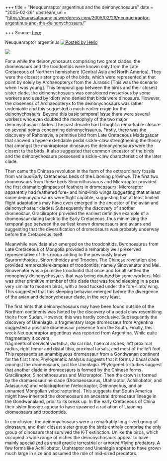 +++
title = "Neuquenraptor argentinus and the deinonychosaurs"
date = "2005-02-26"
upstream_url = "https://manasataramgini.wordpress.com/2005/02/26/neuquenraptor-argentinus-and-the-deinonychosaurs/"

+++
Source: [here](https://manasataramgini.wordpress.com/2005/02/26/neuquenraptor-argentinus-and-the-deinonychosaurs/).



Neuquenraptor argentinus [![Posted by Hello](https://i0.wp.com/photos1.blogger.com/pbh.gif)](http://www.hello.com/)

[![](https://i2.wp.com/photos1.blogger.com/img/133/1300/400/NEUQUEN.jpg)](http://photos1.blogger.com/img/133/1300/640/NEUQUEN.jpg)

For a while the deinonychosaurs comprising two great clades: the dromeosaurs and the troodontids were known only from the Late Cretaceous of Northern hemisphere (Central Asia and North America\]. They were the closest sister group of the birds, which were represented at that point by solely by Archaeopteryx from the Jurassic \[This was the scenario when I was young\]. This temporal gap between the birds and their closest sister clade, the deinonychosaurs was considered mysterious by some workers and used by idiots who denied that birds were dinosaurs. However, the closeness of Archaeopteryx to the deinonychosaurs was rather undeniable and this suggested a much earlier origin for the deinonychosaurs. Beyond this basic temporal issue there were several workers who even doubted the monophyly of the two major deinonychosaur clades. The past decade had brought a remarkable closure on several points concerning deinonychsaurus. Firstly, there was the discovery of Rahonavis, a primitive bird from Late Cretaceous Madagascar that showed a hyper-extendable pedal sickle-claw strengthening the theory that amongst the maniraptoran dinosaurs the deinonychosaurs were the closest to the birds. It also suggested that common ancestor of the birds and the deinonychosaurs possessed a sickle-claw characteristic of the later clade.

Then came the Chinese revolution in the form of the extraordinary fossils from various Early Cretaceous beds of the Liaoning province. The first two dromeosaurs from these beds Sinornithosaurus and Microraptor provided the first dramatic glimpses of feathers in dromeosaurs. Microraptor apparently had feathered fore- and hind-limb wings suggesting that at least some deinonychosaurs were flight capable, suggesting that at least limited flight adaptations may have even emerged in the ancestor of the avian and deinonychosaur clades. Subsequently the discovery of another dromeosaur, Graciliraptor provided the earliest definitive example of a dromeosaur dating back to the Early Cretaceous, thus minimizing the temporal gap between the earliest known dromeosaurs and avians and suggesting that the diversification of dromeosaurs was probably underway before the Cretaceous itself.

Meanwhile new data also emerged on the troodonitids. Byronosaurus from Late Cretaceous of Mongolia provided a remarably well preserved representative of this group adding to the previously known Saurornithoides, Sinornithoides and Troodon. The Chinese revolution also provided remarkable examples of troodontids, namely Sinovenator and Mei. Sinovenator was a primitive troodontid that once and for all settled the monophyly deinonychosaurs that was being doubted by some workers. Mei was other primitive member of this clade that was found sleeping in a pose very similar to modern birds, with a head tucked under the fore-limb/ wing. This suggested that this sleeping behavior emerged before the divergence of the avian and deinonychosaur clade, in the very least.

The first hints that deinonychosaurs may have been found outside of the Northern continents was hinted by the discovery of a pedal claw resembling theirs from Sudan. However, this was hardly conclusive. Subsequently the discovery of Unenlagia, a fragmentary large dromeosaur from Argentina suggested a possible dromeosaur presence from the South. Finally, this week Neuquenraptor argentinus was reported from Argentina. While quite fragmentary it covers  
fragments of cervical vertebra, dorsal ribs, haemal arches, left proximal radius, right femur and distal tibia, proximal tarsals, and most of the left foot. This represents an unambiguous dromeosaur from a Gondwanan continent for the first time. Phylogenetic analysis suggests that it forms a basal clade amongst the dromeosaurs, just like Unenlagia. Phylogenetic studies suggest that another clade in dromeosaurs is formed by the Chinese forms Graciliraptor, Sinornithosaurus and Microraptor. Then the crown is formed by the dromaeosaurine clade (Dromaeosaurus, Utahraptor, Achillobator, and Adasaurus) and velociraptorine (Velociraptor, Deinonychus, and an unnamed Mongolian velociraptorine). This suggests that South America might have inherited the dromeosaurs an ancestral dromeosaur lineage in the Gondwanaland, prior to its break up. In the early Cretaceous of China their sister lineage appear to have spawned a radiation of Liaoning dromeosaurs and troodontids.

In conclusion, the deinonychosaurs were a remarkably long-lived group of dinosaurs, and their closest sister group the birds entirely comprise the only group of dinosaurs that survived the K-T extinction. Unlike the birds, which occupied a wide range of niches the deinonychosaurs appear to have mainly specialized as small gracile terrestrial or arboreal/flying predators. A few forms like Achillobator, Utahraptor and Unenlagia appear to have grown much large in size and assumed the role of mid-sized predators.

